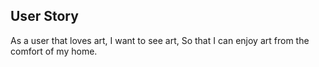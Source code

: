 ## User Story

As a user that loves art,
I want to see art,
So that I can enjoy art from the comfort of my home.